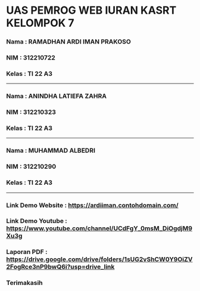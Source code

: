 # UAS PEMROG WEB IURAN KASRT KELOMPOK 7

### Nama : RAMADHAN ARDI IMAN PRAKOSO

### NIM : 312210722

### Kelas : TI 22 A3

---

### Nama : ANINDHA LATIEFA ZAHRA

### NIM : 312210323

### Kelas : TI 22 A3

---

### Nama : MUHAMMAD ALBEDRI

### NIM : 312210290

### Kelas : TI 22 A3

---

### Link Demo Website : https://ardiiman.contohdomain.com/

### Link Demo Youtube : https://www.youtube.com/channel/UCdFgY_0msM_DiOgdjM9Xu3g

### Laporan PDF : https://drive.google.com/drive/folders/1sUG2vShCW0Y9OiZV2FogRce3nP9bwQ6i?usp=drive_link

### Terimakasih
